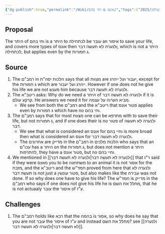 ```yaml
---
{"dg-publish":true,"permalink":"/Wiki/אונס & וחי בהם/","tags":["בבלי/נשים/כתובות/ג","שיעור/ר_שולמן/2025/fall","רמבם/מדע/יסודי_התורה/ה","בבלי/נזיקין/עבודה_זרה/נד","#רמבם/שופטים/מלכים"]}
---
```


## Proposal

The היתר of וחי בהם is a היתר to לכתחילה be עובר an איסור to save your life, and covers more types of אונס then ולנערה לא תעשה דבר, which is not a היתר לכתחילה, but applies even by the ג חמורות.
## Source

1. The רמב"ם in הלכות יסה"ת says that all מצוות are יעבור  ועל ייהרג, except for the ג חמורות which are ייהרג ועל יעבור. However if one does not he give his life we are not מענש him because ולנערה לא תעשה דבר.
2. The ריטב"א asks: Why do we need a היתר of ולנערה לא תעשה דבר if it is קרקע עולם. He answers we need it for מביא הערוה על עצמה.
	+ We see from both the רמב"ם and the ריטב"א that פטור אונס applies even by ג חמורות which have no וחי בהם.
3. The רמב"ם says that for most מצוות one can be מתרפא with to save their life, but not ג חמורות, and if one does their is no פטור of ולנערה לא תעשה דבר. 
	+ We see that what is considered an אונס for וחיי בהם is more broad then what is considered an אונס for ולנערה לא תעשה דבר.
	+ The אחרונים are מדייק in the רמב"ם in הלכות מלכים who says that an עכו"ם has a היתר on the ג חמורות, but does not mention a היתר להתרפות, they have a פטור אונס, but no וחיי בהם.
4. We mentioned in [[ולנערה לא תעשה דבר\|ולנערה לא תעשה דבר]] that ר"ז said if they were מאנס you to be משתחווה  to an animal it is not אסור for the מזבח, and the ריטב"א and the חמד"ש proved from here that ולנערה לא תעשה דבר is not just a פטור עונשין, but also makes like the עבירה was not done. If so why does one have to give his life? The חמד"ש is מדייק in the רמב"ם who says if one does not give his life he is מחלל את השם, that he is not actuaaly עובר the איסור of ע"ז.
## Challenges

1. The רמב"ם holds like רבא that the בהמה is אסור, so why does he say that you are not עובר the איסור of ע"ז and instead מחלל את השם? see [[ולנערה לא תעשה דבר\|ולנערה לא תעשה דבר]].